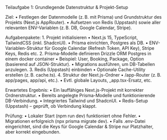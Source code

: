 Teilaufgabe 1: Grundlegende Datenstruktur & Projekt-Setup

Ziel:
	•	Festlegen der Datenmodelle (z. B. mit Prisma) und Grundstruktur des Projekts (Next.js AppRouter).
	•	Aufsetzen von Redis (Uppstash) sowie aller relevanten ENV-Variablen (z. B. DB, Google Calendar, Stripe).

Aufgabenpakete:
	1.	Projekt initialisieren
	•	Next.js 15, TypeScript, TailwindCSS (inkl. ShadcnUI).
	•	Prisma einrichten, Postgres als DB.
	•	ENV-Variablen-Struktur für Google Calendar (Refresh Token, API Key), Stripe Keys, Redis etc.
	2.	Prisma-Modelle definieren
		Drizzle ORM Postgres in einem docker container 
	•	Beispiel: User, Booking, Package, Option (basierend auf JSON-Struktur).
	•	Migrations ausführen, um DB-Tabellen anzulegen.
	3.	Redis (Uppstash) einbinden
	•	Optionale Cache-Utility erstellen (z. B. cache.ts).
	4.	Struktur der Next.js-Ordner
	•	/app-Router (z. B. app/pages, app/api, etc.).
	•	Evtl. globale Layouts, _app.tsx-Ersatz, etc.

Erwartetes Ergebnis:
	•	Ein lauffähiges Next.js-Projekt mit korrekter Ordnerstruktur.
	•	Bereits angelegte Prisma-Modelle und funktionierende DB-Verbindung.
	•	Integriertes Tailwind und ShadcnUI.
	•	Redis-Setup (Uppstash) – geprüft, ob Verbindung klappt.

Prüfung:
	•	Lokaler Start (npm run dev) funktioniert ohne Fehler.
	•	Migrationen erfolgreich (npx prisma migrate dev).
	•	Falls .env-Datei eingerichtet, sind die Keys für Google Calendar & Stripe nur Platzhalter, aber korrekt eingebunden.